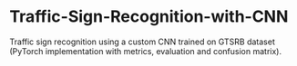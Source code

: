 # Traffic-Sign-Recognition-with-CNN
Traffic sign recognition using a custom CNN trained on GTSRB dataset (PyTorch implementation with metrics, evaluation and confusion matrix).
